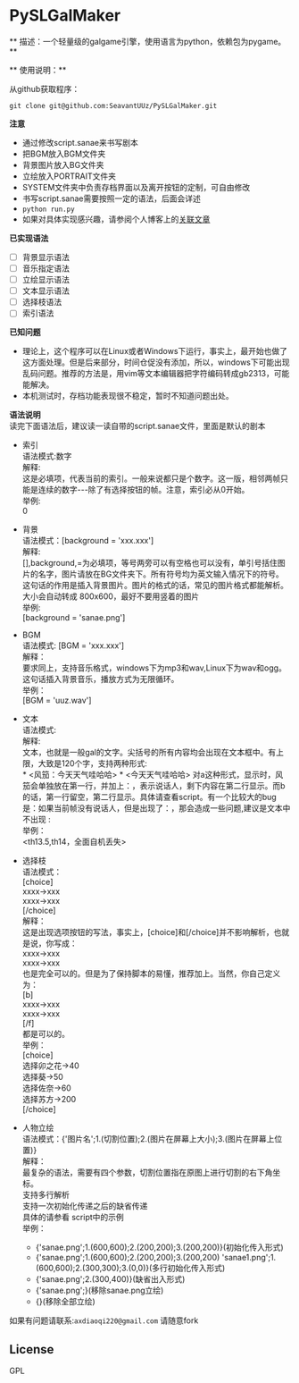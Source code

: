 PySLGalMaker
============

** 描述：一个轻量级的galgame引擎，使用语言为python，依赖包为pygame。**


** 使用说明：**

从github获取程序：

    git clone git@github.com:SeavantUUz/PySLGalMaker.git 
**注意**
* 通过修改script.sanae来书写剧本
* 把BGM放入BGM文件夹
* 背景图片放入BG文件夹
* 立绘放入PORTRAIT文件夹
* SYSTEM文件夹中负责存档界面以及离开按钮的定制，可自由修改
* 书写script.sanae需要按照一定的语法，后面会详述
* `python run.py`
* 如果对具体实现感兴趣，请参阅个人博客上的[关联文章](http://www.kochiya.me/2013/01/25/python%E5%88%B6%E4%BD%9Cgalgame%E5%BC%95%E6%93%8E.html)

**已实现语法**
- [ ] 背景显示语法
- [ ] 音乐指定语法
- [ ] 立绘显示语法
- [ ] 文本显示语法
- [ ] 选择枝语法
- [ ] 索引语法

**已知问题**
* 理论上，这个程序可以在Linux或者Windows下运行，事实上，最开始也做了这方面处理。但是后来部分，时间仓促没有添加，所以，windows下可能出现乱码问题。推荐的方法是，用vim等文本编辑器把字符编码转成gb2313，可能能解决。
* 本机测试时，存档功能表现很不稳定，暂时不知道问题出处。

**语法说明**  
读完下面语法后，建议读一读自带的script.sanae文件，里面是默认的剧本  
+ 索引  
    语法模式:数字  
    解释:  
      这是必填项，代表当前的索引。一般来说都只是个数字。这一版，相邻两帧只能是连续的数字---除了有选择按钮的帧。注意，索引必从0开始。  
    举例:      
    0  

+ 背景  
    语法模式：[background = 'xxx.xxx']  
    解释:  
      [],background,=为必填项，等号两旁可以有空格也可以没有，单引号括住图片的名字，图片请放在BG文件夹下。所有符号均为英文输入情况下的符号。这句话的作用是插入背景图片。图片的格式的话，常见的图片格式都能解析。大小会自动转成 800x600，最好不要用竖着的图片  
    举例:  
    [background = 'sanae.png']  

+ BGM  
    语法模式: [BGM = 'xxx.xxx']  
    解释：  
      要求同上，支持音乐格式，windows下为mp3和wav,Linux下为wav和ogg。这句话插入背景音乐，播放方式为无限循环。  
    举例：  
    [BGM = 'uuz.wav']  

+ 文本  
    语法模式: <xxxxxx>  
    解释:  
      文本，也就是一般gal的文字。尖括号的所有内容均会出现在文本框中。有上限，大致是120个字，支持两种形式:  
      * <风笳：今天天气哇哈哈>
      * <今天天气哇哈哈>
      对a这种形式，显示时，风笳会单独放在第一行，并加上：，表示说话人，剩下内容在第二行显示。而b的话，第一行留空，第二行显示。具体请查看script。有一个比较大的bug是：如果当前帧没有说话人，但是出现了：，那会造成一些问题,建议是文本中不出现 :  
    举例：  
    <th13.5,th14，全面自机丢失>  

+ 选择枝  
    语法模式：    
    [choice]    
    xxxx->xxx   
    xxxx->xxx   
    [/choice]   
    解释：      
      这是出现选项按钮的写法，事实上，[choice]和[/choice]并不影响解析，也就是说，你写成：  
      xxxx->xxx  
      xxxx->xxx  
      也是完全可以的。但是为了保持脚本的易懂，推荐加上。当然，你自己定义为：  
      [b]  
      xxxx->xxx  
      xxxx->xxx  
      [/f]  
      都是可以的。  
    举例：  
    [choice]  
    选择卯之花->40  
    选择葵->50  
    选择佐奈->60  
    选择苏方->200  
    [/choice]  

+ 人物立绘  
    语法模式：{'图片名';1.(切割位置);2.(图片在屏幕上大小);3.(图片在屏幕上位置)}  
    解释：  
      最复杂的语法，需要有四个参数，切割位置指在原图上进行切割的右下角坐标。  
      支持多行解析  
      支持一次初始化传递之后的缺省传递  
      具体的请参看 script中的示例  
    举例：  
    * {'sanae.png';1.(600,600);2.(200,200);3.(200,200)}(初始化传入形式)
    * {'sanae.png';1.(600,600);2.(200,200);3.(200,200)
        'sanae1.png';1.(600,600);2.(300,300);3.(0,0)}(多行初始化传入形式)
    * {'sanae.png';2.(300,400)}(缺省出入形式)
    * {'sanae.png';}(移除sanae.png立绘)
    * {}(移除全部立绘)

如果有问题请联系:`axdiaoqi220@gmail.com`
请随意fork

License
-----------------------------
GPL

